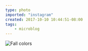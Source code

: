 ```yaml
---
type: photo
imported: "instagram"
created: 2017-10-10 10:44:51-08:00
tags:
    - microblog
---
```

![Fall colors](/media/images/photos/2017/10/5049e32c8aec035bef73b0626783c381.jpg)

